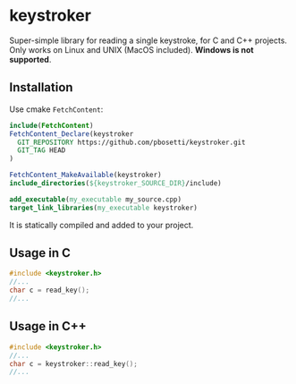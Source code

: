 # keystroker

Super-simple library for reading a single keystroke, for C and C++ projects. Only works on Linux and UNIX (MacOS included). **Windows is not supported**.

## Installation

Use cmake `FetchContent`:

```cmake
include(FetchContent)
FetchContent_Declare(keystroker
  GIT_REPOSITORY https://github.com/pbosetti/keystroker.git
  GIT_TAG HEAD
)

FetchContent_MakeAvailable(keystroker)
include_directories(${keystroker_SOURCE_DIR}/include)

add_executable(my_executable my_source.cpp)
target_link_libraries(my_executable keystroker)
```

It is statically compiled and added to your project.

## Usage in C

```c
#include <keystroker.h>
//...
char c = read_key();
//...
```

## Usage in C++

```cpp
#include <keystroker.h>
//...
char c = keystroker::read_key();
//...
```
